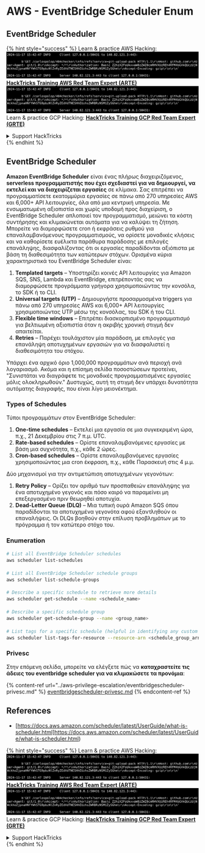 # AWS - EventBridge Scheduler Enum

## EventBridge Scheduler

{% hint style="success" %}
Learn & practice AWS Hacking:<img src="../../../.gitbook/assets/image (1).png" alt="" data-size="line">[**HackTricks Training AWS Red Team Expert (ARTE)**](https://training.hacktricks.xyz/courses/arte)<img src="../../../.gitbook/assets/image (1).png" alt="" data-size="line">\
Learn & practice GCP Hacking: <img src="../../../.gitbook/assets/image (2).png" alt="" data-size="line">[**HackTricks Training GCP Red Team Expert (GRTE)**<img src="../../../.gitbook/assets/image (2).png" alt="" data-size="line">](https://training.hacktricks.xyz/courses/grte)

<details>

<summary>Support HackTricks</summary>

* Check the [**subscription plans**](https://github.com/sponsors/carlospolop)!
* **Join the** 💬 [**Discord group**](https://discord.gg/hRep4RUj7f) or the [**telegram group**](https://t.me/peass) or **follow** us on **Twitter** 🐦 [**@hacktricks\_live**](https://twitter.com/hacktricks\_live)**.**
* **Share hacking tricks by submitting PRs to the** [**HackTricks**](https://github.com/carlospolop/hacktricks) and [**HackTricks Cloud**](https://github.com/carlospolop/hacktricks-cloud) github repos.

</details>
{% endhint %}

## EventBridge Scheduler

**Amazon EventBridge Scheduler** είναι ένας πλήρως διαχειριζόμενος, **serverless προγραμματιστής που έχει σχεδιαστεί για να δημιουργεί, να εκτελεί και να διαχειρίζεται εργασίες** σε κλίμακα. Σας επιτρέπει να προγραμματίσετε εκατομμύρια εργασίες σε πάνω από 270 υπηρεσίες AWS και 6,000+ API λειτουργίες, όλα από μια κεντρική υπηρεσία. Με ενσωματωμένη αξιοπιστία και χωρίς υποδομή προς διαχείριση, ο EventBridge Scheduler απλοποιεί τον προγραμματισμό, μειώνει τα κόστη συντήρησης και κλιμακώνεται αυτόματα για να καλύψει τη ζήτηση. Μπορείτε να διαμορφώσετε cron ή εκφράσεις ρυθμού για επαναλαμβανόμενους προγραμματισμούς, να ορίσετε μοναδικές κλήσεις και να καθορίσετε ευέλικτα παράθυρα παράδοσης με επιλογές επανάληψης, διασφαλίζοντας ότι οι εργασίες παραδίδονται αξιόπιστα με βάση τη διαθεσιμότητα των κατώτερων στόχων. Ορισμένα κύρια χαρακτηριστικά του EventBridge Scheduler είναι:

1. **Templated targets** – Υποστηρίζει κοινές API λειτουργίες για Amazon SQS, SNS, Lambda και EventBridge, επιτρέποντάς σας να διαμορφώσετε προγράμματα γρήγορα χρησιμοποιώντας την κονσόλα, το SDK ή το CLI.
2. **Universal targets (UTP)** – Δημιουργήστε προσαρμοσμένα triggers για πάνω από 270 υπηρεσίες AWS και 6,000+ API λειτουργίες χρησιμοποιώντας UTP μέσω της κονσόλας, του SDK ή του CLI.
3. **Flexible time windows** – Επιτρέπει διασκορπισμένο προγραμματισμό για βελτιωμένη αξιοπιστία όταν η ακριβής χρονική στιγμή δεν απαιτείται.
4. **Retries** – Παρέχει τουλάχιστον μία παράδοση, με επιλογές για επανάληψη αποτυχημένων εργασιών για να διασφαλιστεί η διαθεσιμότητα του στόχου.

Υπάρχει ένα αρχικό όριο 1,000,000 προγραμμάτων ανά περιοχή ανά λογαριασμό. Ακόμα και η επίσημη σελίδα ποσοστώσεων προτείνει, "Συνιστάται να διαγράφετε τις μοναδικές προγραμματισμένες εργασίες μόλις ολοκληρωθούν." Δυστυχώς, αυτή τη στιγμή δεν υπάρχει δυνατότητα αυτόματης διαγραφής, που είναι λίγο μειονέκτημα.

### Types of Schedules
Τύποι προγραμμάτων στον EventBridge Scheduler:

1. **One-time schedules** – Εκτελεί μια εργασία σε μια συγκεκριμένη ώρα, π.χ., 21 Δεκεμβρίου στις 7 π.μ. UTC.
2. **Rate-based schedules** – Ορίστε επαναλαμβανόμενες εργασίες με βάση μια συχνότητα, π.χ., κάθε 2 ώρες.
3. **Cron-based schedules** – Ορίστε επαναλαμβανόμενες εργασίες χρησιμοποιώντας μια cron έκφραση, π.χ., κάθε Παρασκευή στις 4 μ.μ.

Δύο μηχανισμοί για την αντιμετώπιση αποτυχημένων γεγονότων:
1. **Retry Policy** – Ορίζει τον αριθμό των προσπαθειών επανάληψης για ένα αποτυχημένο γεγονός και πόσο καιρό να παραμείνει μη επεξεργασμένο πριν θεωρηθεί αποτυχία.
2. **Dead-Letter Queue (DLQ)** – Μια τυπική ουρά Amazon SQS όπου παραδίδονται τα αποτυχημένα γεγονότα αφού εξαντληθούν οι επαναλήψεις. Οι DLQs βοηθούν στην επίλυση προβλημάτων με το πρόγραμμα ή τον κατώτερο στόχο του. 

### Enumeration
```bash
# List all EventBridge Scheduler schedules
aws scheduler list-schedules

# List all EventBridge Scheduler schedule groups
aws scheduler list-schedule-groups

# Describe a specific schedule to retrieve more details
aws scheduler get-schedule --name <schedule_name>

# Describe a specific schedule group
aws scheduler get-schedule-group --name <group_name>

# List tags for a specific schedule (helpful in identifying any custom tags or permissions)
aws scheduler list-tags-for-resource --resource-arn <schedule_group_arn>
```
### Privesc

Στην επόμενη σελίδα, μπορείτε να ελέγξετε πώς να **καταχραστείτε τις άδειες του eventbridge scheduler για να κλιμακώσετε τα προνόμια**:

{% content-ref url="../aws-privilege-escalation/eventbridgescheduler-privesc.md" %}
[eventbridgescheduler-privesc.md](../aws-privilege-escalation/eventbridgescheduler-privesc.md)
{% endcontent-ref %}


## References

* [https://docs.aws.amazon.com/scheduler/latest/UserGuide/what-is-scheduler.html]https://docs.aws.amazon.com/scheduler/latest/UserGuide/what-is-scheduler.html)

{% hint style="success" %}
Learn & practice AWS Hacking:<img src="../../../.gitbook/assets/image (1).png" alt="" data-size="line">[**HackTricks Training AWS Red Team Expert (ARTE)**](https://training.hacktricks.xyz/courses/arte)<img src="../../../.gitbook/assets/image (1).png" alt="" data-size="line">\
Learn & practice GCP Hacking: <img src="../../../.gitbook/assets/image (2).png" alt="" data-size="line">[**HackTricks Training GCP Red Team Expert (GRTE)**<img src="../../../.gitbook/assets/image (2).png" alt="" data-size="line">](https://training.hacktricks.xyz/courses/grte)

<details>

<summary>Support HackTricks</summary>

* Check the [**subscription plans**](https://github.com/sponsors/carlospolop)!
* **Join the** 💬 [**Discord group**](https://discord.gg/hRep4RUj7f) or the [**telegram group**](https://t.me/peass) or **follow** us on **Twitter** 🐦 [**@hacktricks\_live**](https://twitter.com/hacktricks\_live)**.**
* **Share hacking tricks by submitting PRs to the** [**HackTricks**](https://github.com/carlospolop/hacktricks) and [**HackTricks Cloud**](https://github.com/carlospolop/hacktricks-cloud) github repos.

</details>
{% endhint %}
